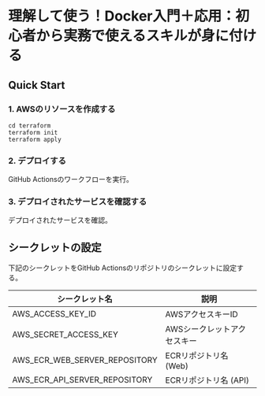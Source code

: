 # 理解して使う！Docker入門＋応用：初心者から実務で使えるスキルが身に付ける

## Quick Start

### 1. AWSのリソースを作成する

```
cd terraform
terraform init
terraform apply
```

### 2. デプロイする

GitHub Actionsのワークフローを実行。

### 3. デプロイされたサービスを確認する

デプロイされたサービスを確認。

## シークレットの設定

下記のシークレットをGitHub Actionsのリポジトリのシークレットに設定する。

| シークレット名 | 説明 |
|--------------|------|
| AWS_ACCESS_KEY_ID | AWSアクセスキーID |
| AWS_SECRET_ACCESS_KEY | AWSシークレットアクセスキー |
| AWS_ECR_WEB_SERVER_REPOSITORY | ECRリポジトリ名 (Web) |
| AWS_ECR_API_SERVER_REPOSITORY | ECRリポジトリ名 (API) |

